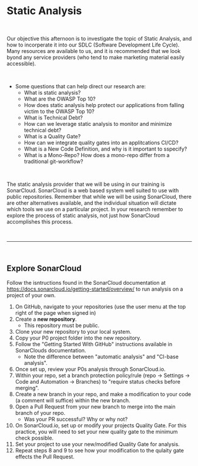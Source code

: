 # Static Analysis

<br>

Our objective this afternoon is to investigate the topic of Static Analysis, and how to incorperate it into our SDLC (Software Development Life Cycle).
Many resources are available to us, and it is recommended that we look byond any service providers (who tend to make marketing material easily accessible).

<br>

+ Some questions that can help direct our research are:
    - What is static analysis?
    - What are the OWASP Top 10?
    - How does static analysis help protect our applications from falling victim to the OWASP Top 10?
    - What is Technical Debt?
    - How can we leverage static analysis to monitor and minimize technical debt?
    - What is a Quality Gate?
    - How can we integrate quality gates into an applitcations CI/CD?
    - What is a New Code Definition, and why is it important to sspecify?
    - What is a Mono-Repo? How does a mono-repo differ from a traditional git-workflow?

<br>

The static analysis provider that we will be using in our training is SonarCloud. SonarCloud is a web based system well suited to use with public repositories. Remember that while we will be using SonarCloud, there are other alternatives available, and the individual situation will dictate which tools we use on a particular project. In your research remember to explore the process of static analysis, not just how SonarCloud accomplishes this process.

<br>

<hr>

<br>

## Explore SonarCloud

Follow the isntructions found in the SonarCloud documentation at https://docs.sonarcloud.io/getting-started/overview/ to run analysis on a project of your own.

1. On GitHub, navigate to your repositories (use the user menu at the top right of the page when signed in)
2. Create a **new repository**.
    - This repository must be public.
3. Clone your new repository to your local system.
4. Copy your P0 project folder into the new repository.
5. Follow the "Getting Started With GitHub" instructions available in SonarClouds documentation.
    - Note the difference between "automatic analysis" and "CI-base analysis".
6. Once set up, review your P0s analysis through SonarCloud.io.
7. Within your repo, set a branch protection policy/rule (repo -> Settings -> Code and Automation -> Branches) to "require status checks before merging".
8. Create a new branch in your repo, and make a modification to your code (a comment will suffice) within the new branch.
9. Open a Pull Request from your new branch to merge into the main branch of your repo.
    - Was your PR successful? Why or why not?
10. On SonarCloud.io, set up or modify your projects Quality Gate. For this practice, you will need to set your new quality gate to the minimum check possible.
11. Set your project to use your new/modified Quality Gate for analysis.
12. Repeat steps 8 and 9 to see how your modification to the qulaity gate effects the Pull Request.
